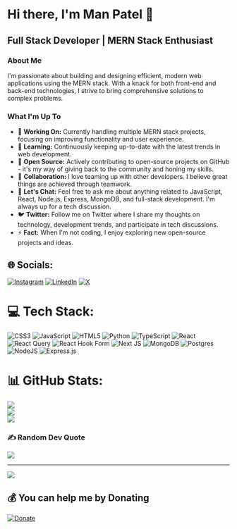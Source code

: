 # Hi there, I'm Man Patel 👋

## Full Stack Developer | MERN Stack Enthusiast

### About Me
I'm passionate about building and designing efficient, modern web applications using the MERN stack. With a knack for both front-end and back-end technologies, I strive to bring comprehensive solutions to complex problems.

### What I'm Up To
- 🔭 **Working On:** Currently handling multiple MERN stack projects, focusing on improving functionality and user experience.
- 🌱 **Learning:** Continuously keeping up-to-date with the latest trends in web development.
- 👯 **Open Source:** Actively contributing to open-source projects on GitHub - it's my way of giving back to the community and honing my skills.
- 🤝 **Collaboration:** I love teaming up with other developers. I believe great things are achieved through teamwork.
- 💬 **Let's Chat:** Feel free to ask me about anything related to JavaScript, React, Node.js, Express, MongoDB, and full-stack development. I'm always up for a tech discussion.
- 🐦 **Twitter:** Follow me on Twitter where I share my thoughts on technology, development trends, and participate in tech discussions.
- ⚡ **Fact:** When I'm not coding, I enjoy exploring new open-source projects and ideas.


## 🌐 Socials:
[![Instagram](https://img.shields.io/badge/Instagram-%23E4405F.svg?logo=Instagram&logoColor=white)](https://instagram.com/imanpatelb) [![LinkedIn](https://img.shields.io/badge/LinkedIn-%230077B5.svg?logo=linkedin&logoColor=white)](https://linkedin.com/in/https://www.linkedin.com/in/man-patel-69b859220/) [![X](https://img.shields.io/badge/X-black.svg?logo=X&logoColor=white)](https://x.com/imanpatelb) 

# 💻 Tech Stack:
![CSS3](https://img.shields.io/badge/css3-%231572B6.svg?style=for-the-badge&logo=css3&logoColor=white) ![JavaScript](https://img.shields.io/badge/javascript-%23323330.svg?style=for-the-badge&logo=javascript&logoColor=%23F7DF1E) ![HTML5](https://img.shields.io/badge/html5-%23E34F26.svg?style=for-the-badge&logo=html5&logoColor=white) ![Python](https://img.shields.io/badge/python-3670A0?style=for-the-badge&logo=python&logoColor=ffdd54) ![TypeScript](https://img.shields.io/badge/typescript-%23007ACC.svg?style=for-the-badge&logo=typescript&logoColor=white) ![React](https://img.shields.io/badge/react-%2320232a.svg?style=for-the-badge&logo=react&logoColor=%2361DAFB) ![React Query](https://img.shields.io/badge/-React%20Query-FF4154?style=for-the-badge&logo=react%20query&logoColor=white) ![React Hook Form](https://img.shields.io/badge/React%20Hook%20Form-%23EC5990.svg?style=for-the-badge&logo=reacthookform&logoColor=white) ![Next JS](https://img.shields.io/badge/Next-black?style=for-the-badge&logo=next.js&logoColor=white) ![MongoDB](https://img.shields.io/badge/MongoDB-%234ea94b.svg?style=for-the-badge&logo=mongodb&logoColor=white) ![Postgres](https://img.shields.io/badge/postgres-%23316192.svg?style=for-the-badge&logo=postgresql&logoColor=white) ![NodeJS](https://img.shields.io/badge/node.js-6DA55F?style=for-the-badge&logo=node.js&logoColor=white) ![Express.js](https://img.shields.io/badge/express.js-%23404d59.svg?style=for-the-badge&logo=express&logoColor=%2361DAFB)
# 📊 GitHub Stats:
![](https://github-readme-stats.vercel.app/api?username=imanpatelb&theme=dark&hide_border=false&include_all_commits=false&count_private=false)<br/>
![](https://github-readme-streak-stats.herokuapp.com/?user=imanpatelb&theme=dark&hide_border=false)<br/>
![](https://github-readme-stats.vercel.app/api/top-langs/?username=imanpatelb&theme=dark&hide_border=false&include_all_commits=false&count_private=false&layout=compact)

### ✍️ Random Dev Quote
![](https://quotes-github-readme.vercel.app/api?type=vetical&theme=radical)

---
[![](https://visitcount.itsvg.in/api?id=imanpatelb&icon=9&color=1)](https://visitcount.itsvg.in)

  ## 💰 You can help me by Donating
[![Donate](https://img.shields.io/badge/Donate-PayPal-green.svg)](https://www.paypal.com/donate/?business=X4A4EB6SA7G8N&no_recurring=0&currency_code=CAD)

